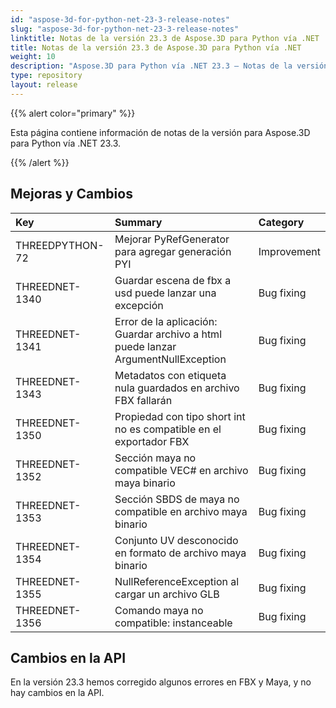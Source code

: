 ```yaml
---
id: "aspose-3d-for-python-net-23-3-release-notes"
slug: "aspose-3d-for-python-net-23-3-release-notes"
linktitle: Notas de la versión 23.3 de Aspose.3D para Python vía .NET
title: Notas de la versión 23.3 de Aspose.3D para Python vía .NET
weight: 10
description: "Aspose.3D para Python vía .NET 23.3 – Notas de la versión: las últimas actualizaciones y correcciones."
type: repository
layout: release
---
```


{{% alert color="primary" %}}

Esta página contiene información de notas de la versión para Aspose.3D para Python vía .NET 23.3.

{{% /alert %}}
## **Mejoras y Cambios**

|**Key**|**Summary**|**Category**|
| :- | :- | :- |
| THREEDPYTHON-72 | Mejorar PyRefGenerator para agregar generación PYI | Improvement |
| THREEDNET-1340 | Guardar escena de fbx a usd puede lanzar una excepción | Bug fixing |
| THREEDNET-1341 | Error de la aplicación: Guardar archivo a html puede lanzar ArgumentNullException | Bug fixing |
| THREEDNET-1343 | Metadatos con etiqueta nula guardados en archivo FBX fallarán | Bug fixing |
| THREEDNET-1350 | Propiedad con tipo short int no es compatible en el exportador FBX | Bug fixing |
| THREEDNET-1352 | Sección maya no compatible VEC# en archivo maya binario | Bug fixing |
| THREEDNET-1353 | Sección SBDS de maya no compatible en archivo maya binario | Bug fixing |
| THREEDNET-1354 | Conjunto UV desconocido en formato de archivo maya binario | Bug fixing |
| THREEDNET-1355 | NullReferenceException al cargar un archivo GLB | Bug fixing |
| THREEDNET-1356 | Comando maya no compatible: instanceable | Bug fixing |


## Cambios en la API ##

En la versión 23.3 hemos corregido algunos errores en FBX y Maya, y no hay cambios en la API.